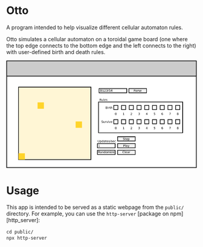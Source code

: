 # Otto

A program intended to help visualize different cellular automaton rules.

Otto simulates a cellular automaton on a toroidal game board (one where the top
edge connects to the bottom edge and the left connects to the right) with
user-defined birth and death rules.

![(Figure: Sketch of the UI)](ui_sketch.png)


# Usage

This app is intended to be served as a static webpage from the `public/`
directory. For example, you can use the `http-server`
[package on npm][http_server]:

```
cd public/
npx http-server
```
